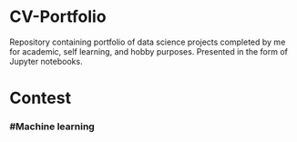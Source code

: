 # CV-Portfolio
Repository containing portfolio of data science projects completed by me for academic, self learning, and hobby purposes. Presented in the form of Jupyter notebooks.
# Contest
### #Machine learning
